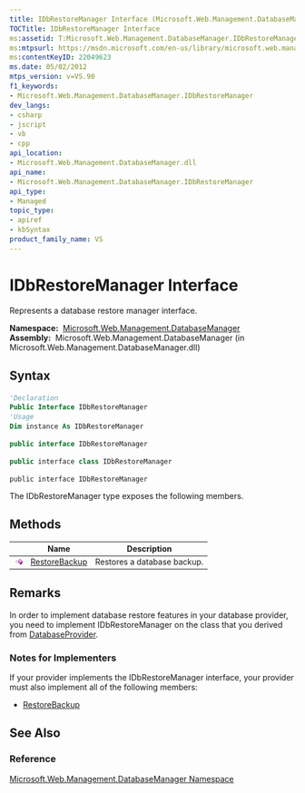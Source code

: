 ```yaml
---
title: IDbRestoreManager Interface (Microsoft.Web.Management.DatabaseManager)
TOCTitle: IDbRestoreManager Interface
ms:assetid: T:Microsoft.Web.Management.DatabaseManager.IDbRestoreManager
ms:mtpsurl: https://msdn.microsoft.com/en-us/library/microsoft.web.management.databasemanager.idbrestoremanager(v=VS.90)
ms:contentKeyID: 22049623
ms.date: 05/02/2012
mtps_version: v=VS.90
f1_keywords:
- Microsoft.Web.Management.DatabaseManager.IDbRestoreManager
dev_langs:
- csharp
- jscript
- vb
- cpp
api_location:
- Microsoft.Web.Management.DatabaseManager.dll
api_name:
- Microsoft.Web.Management.DatabaseManager.IDbRestoreManager
api_type:
- Managed
topic_type:
- apiref
- kbSyntax
product_family_name: VS
---
```


# IDbRestoreManager Interface

Represents a database restore manager interface.

**Namespace:**  [Microsoft.Web.Management.DatabaseManager](microsoft-web-management-databasemanager-namespace.md)  
**Assembly:**  Microsoft.Web.Management.DatabaseManager (in Microsoft.Web.Management.DatabaseManager.dll)

## Syntax

```vb
'Declaration
Public Interface IDbRestoreManager
'Usage
Dim instance As IDbRestoreManager
```

```csharp
public interface IDbRestoreManager
```

```cpp
public interface class IDbRestoreManager
```

```jscript
public interface IDbRestoreManager
```

The IDbRestoreManager type exposes the following members.

## Methods

||Name|Description|
|--- |--- |--- |
|![Public method](images/Dd566041.pubmethod(en-us,VS.90).gif "Public method")|[RestoreBackup](idbrestoremanager-restorebackup-method-microsoft-web-management-databasemanager.md)|Restores a database backup.|


## Remarks

In order to implement database restore features in your database provider, you need to implement IDbRestoreManager on the class that you derived from [DatabaseProvider](databaseprovider-class-microsoft-web-management-databasemanager.md).

### 

### Notes for Implementers

If your provider implements the IDbRestoreManager interface, your provider must also implement all of the following members:

  - [RestoreBackup](idbrestoremanager-restorebackup-method-microsoft-web-management-databasemanager.md)

## See Also

### Reference

[Microsoft.Web.Management.DatabaseManager Namespace](microsoft-web-management-databasemanager-namespace.md)

